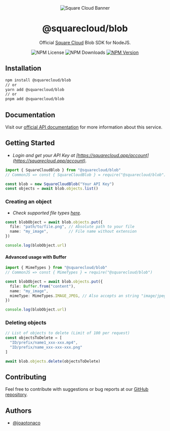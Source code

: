 <div align="center">
  <img alt="Square Cloud Banner" src="https://cdn.squarecloud.app/png/github-readme.png">
</div>

<h1 align="center">@squarecloud/blob</h1>

<p align="center">Official <a href="https://squarecloud.app" target="_blank">Square Cloud</a> Blob SDK for NodeJS.</p>

<div align="center">
  <div style="width: fit-content; display: flex; align-items: flex-start; gap: 4px;">
    <img alt="NPM License" src="https://img.shields.io/npm/l/@squarecloud/blob">
    <img alt="NPM Downloads" src="https://img.shields.io/npm/dw/@squarecloud/blob">
    <a href="https://npmjs.com/package/@squarecloud/blob">
      <img alt="NPM Version" src="https://img.shields.io/npm/v/@squarecloud/blob">
    </a>
  </div>
</div>

## Installation

```bash
npm install @squarecloud/blob
// or
yarn add @squarecloud/blob
// or
pnpm add @squarecloud/blob
```

## Documentation

Visit our [official API documentation](https://docs.squarecloud.app/blob-reference/) for more information about this service.

## Getting Started

- _Login and get your API Key at [https://squarecloud.app/account](https://squarecloud.app/account)._

```ts
import { SquareCloudBlob } from "@squarecloud/blob"
// CommonJS => const { SquareCloudBlob } = require("@squarecloud/blob");

const blob = new SquareCloudBlob("Your API Key")
const objects = await blob.objects.list()
```

### Creating an object

- _Check supported file types [here](https://docs.squarecloud.app/services/blob#supported-file-types)._

```ts
const blobObject = await blob.objects.put({
  file: "path/to/file.png", // Absolute path to your file
  name: "my_image",         // File name without extension
})

console.log(blobObject.url)
```

#### Advanced usage with Buffer

```ts
import { MimeTypes } from "@squarecloud/blob"
// CommonJS => const { MimeTypes } = require("@squarecloud/blob")

const blobObject = await blob.objects.put({
  file: Buffer.from("content"),
  name: "my_image",
  mimeType: MimeTypes.IMAGE_JPEG, // Also accepts an string "image/jpeg"
})

console.log(blobObject.url)
```

### Deleting objects

```ts
// List of objects to delete (Limit of 100 per request)
const objectsToDelete = [
  "ID/prefix/name1_xxx-xxx.mp4",
  "ID/prefix/name_xxx-xxx-xxx.png"
]

await blob.objects.delete(objectsToDelete)
```

## Contributing

Feel free to contribute with suggestions or bug reports at our [GitHub repository](https://github.com/squarecloudofc/sdk-blob-js).

## Authors

- [@joaotonaco](https://github.com/joaotonaco)